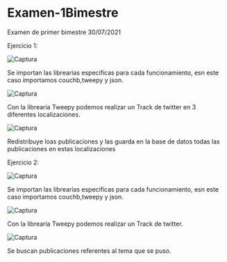 # Examen-1Bimestre
Examen de primer bimestre 30/07/2021

Ejercicio 1:

![Captura](https://user-images.githubusercontent.com/85882973/127724463-e7f360e3-74aa-4def-b24d-490e4e7758fa.PNG)

Se importan las librearias especificas para cada funcionamiento, esn este caso importamos couchb,tweepy y json.

![Captura](https://user-images.githubusercontent.com/85882973/127724503-7a24a86b-f9a6-4669-83f4-c876379fa067.PNG)

Con la librearia Tweepy podemos realizar un Track de twitter en 3 diferentes localizaciones.

![Captura](https://user-images.githubusercontent.com/85882973/127724530-a776cd6e-cb19-4e8e-a913-f55a79e2d84c.PNG)

Redistribuye loas publicaciones y las guarda en la base de datos todas las publicaciones en estas localizaciones

Ejercicio 2:

![Captura](https://user-images.githubusercontent.com/85882973/127724463-e7f360e3-74aa-4def-b24d-490e4e7758fa.PNG)

Se importan las librearias especificas para cada funcionamiento, esn este caso importamos couchb,tweepy y json.

![Captura](https://user-images.githubusercontent.com/85882973/127724503-7a24a86b-f9a6-4669-83f4-c876379fa067.PNG)

Con la librearia Tweepy podemos realizar un Track de twitter.

![Captura](https://user-images.githubusercontent.com/85882973/127724576-48cff2b2-045f-4659-a44d-9b0eb612b6e4.PNG)

Se buscan publicaciones referentes al tema que se puso.
